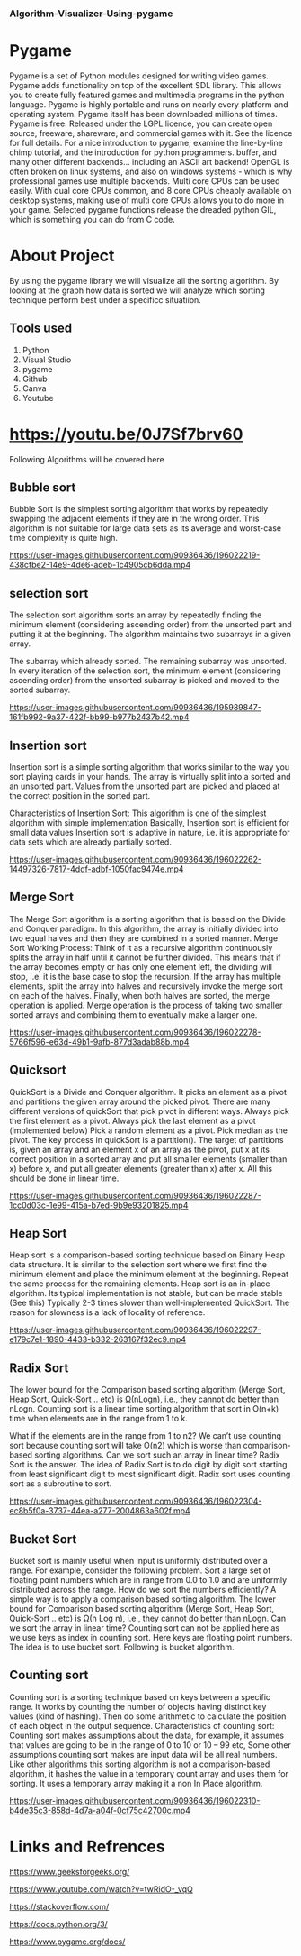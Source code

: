 ### Algorithm-Visualizer-Using-pygame
# Pygame
Pygame is a set of Python modules designed for writing video games. Pygame adds functionality on top of the excellent SDL library. This allows you to create fully featured games and multimedia programs in the python language.
Pygame is highly portable and runs on nearly every platform and operating system.
Pygame itself has been downloaded millions of times.
Pygame is free. Released under the LGPL licence, you can create open source, freeware, shareware, and commercial games with it. See the licence for full details.
For a nice introduction to pygame, examine the line-by-line chimp tutorial, and the introduction for python programmers. buffer, and many other different backends... including an ASCII art backend! OpenGL is often broken on linux systems, and also on windows systems - which is why professional games use multiple backends.
Multi core CPUs can be used easily. With dual core CPUs common, and 8 core CPUs cheaply available on desktop systems, making use of multi core CPUs allows you to do more in your game. Selected pygame functions release the dreaded python GIL, which is something you can do from C code.
# About Project 
By using the pygame library we will visualize all the sorting algorithm. By looking at the graph how data is sorted we will analyze which sorting technique perform best under a specificc situatiion.
## Tools used 

1. Python 
2. Visual Studio
3. pygame
4. Github
5. Canva 
6. Youtube

# https://youtu.be/0J7Sf7brv60
Following Algorithms will be covered here 
## Bubble sort 
Bubble Sort is the simplest sorting algorithm that works by repeatedly swapping the adjacent elements if they are in the wrong order. This algorithm is not suitable for large data sets as its average and worst-case time complexity is quite high.



https://user-images.githubusercontent.com/90936436/196022219-438cfbe2-14e9-4de6-adeb-1c4905cb6dda.mp4









## selection sort
The selection sort algorithm sorts an array by repeatedly finding the minimum element (considering ascending order) from the unsorted part and putting it at the beginning. 
The algorithm maintains two subarrays in a given array.

The subarray which already sorted. 
The remaining subarray was unsorted.
In every iteration of the selection sort, the minimum element (considering ascending order) from the unsorted subarray is picked and moved to the sorted subarray. 

https://user-images.githubusercontent.com/90936436/195989847-161fb992-9a37-422f-bb99-b977b2437b42.mp4



## Insertion sort 
Insertion sort is a simple sorting algorithm that works similar to the way you sort playing cards in your hands. The array is virtually split into a sorted and an unsorted part. Values from the unsorted part are picked and placed at the correct position in the sorted part.

Characteristics of Insertion Sort:
This algorithm is one of the simplest algorithm with simple implementation
Basically, Insertion sort is efficient for small data values
Insertion sort is adaptive in nature, i.e. it is appropriate for data sets which are already partially sorted.


https://user-images.githubusercontent.com/90936436/196022262-14497326-7817-4ddf-adbf-1050fac9474e.mp4







## Merge Sort
The Merge Sort algorithm is a sorting algorithm that is based on the Divide and Conquer paradigm. In this algorithm, the array is initially divided into two equal halves and then they are combined in a sorted manner.
Merge Sort Working Process:
Think of it as a recursive algorithm continuously splits the array in half until it cannot be further divided. This means that if the array becomes empty or has only one element left, the dividing will stop, i.e. it is the base case to stop the recursion. If the array has multiple elements, split the array into halves and recursively invoke the merge sort on each of the halves. Finally, when both halves are sorted, the merge operation is applied. Merge operation is the process of taking two smaller sorted arrays and combining them to eventually make a larger one.




https://user-images.githubusercontent.com/90936436/196022278-5766f596-e63d-49b1-9afb-877d3adab88b.mp4





## Quicksort
QuickSort is a Divide and Conquer algorithm. It picks an element as a pivot and partitions the given array around the picked pivot. There are many different versions of quickSort that pick pivot in different ways. 
Always pick the first element as a pivot.
Always pick the last element as a pivot (implemented below)
Pick a random element as a pivot.
Pick median as the pivot.
The key process in quickSort is a partition(). The target of partitions is, given an array and an element x of an array as the pivot, put x at its correct position in a sorted array and put all smaller elements (smaller than x) before x, and put all greater elements (greater than x) after x. All this should be done in linear time.


https://user-images.githubusercontent.com/90936436/196022287-1cc0d03c-1e99-415a-b7ed-9b9e93201825.mp4







## Heap Sort
Heap sort is a comparison-based sorting technique based on Binary Heap data structure. It is similar to the selection sort where we first find the minimum element and place the minimum element at the beginning. Repeat the same process for the remaining elements.
Heap sort is an in-place algorithm. 
Its typical implementation is not stable, but can be made stable (See this)
Typically 2-3 times slower than well-implemented QuickSort.  The reason for slowness is a lack of locality of reference.






https://user-images.githubusercontent.com/90936436/196022297-e179c7e1-1890-4433-b332-263167f32ec9.mp4




## Radix Sort
The lower bound for the Comparison based sorting algorithm (Merge Sort, Heap Sort, Quick-Sort .. etc) is Ω(nLogn), i.e., they cannot do better than nLogn. Counting sort is a linear time sorting algorithm that sort in O(n+k) time when elements are in the range from 1 to k.

What if the elements are in the range from 1 to n2? 
We can’t use counting sort because counting sort will take O(n2) which is worse than comparison-based sorting algorithms. Can we sort such an array in linear time? 
Radix Sort is the answer. The idea of Radix Sort is to do digit by digit sort starting from least significant digit to most significant digit. Radix sort uses counting sort as a subroutine to sort.



https://user-images.githubusercontent.com/90936436/196022304-ec8b5f0a-3737-44ea-a277-2004863a602f.mp4







## Bucket Sort 
Bucket sort is mainly useful when input is uniformly distributed over a range. For example, consider the following problem. 
Sort a large set of floating point numbers which are in range from 0.0 to 1.0 and are uniformly distributed across the range. How do we sort the numbers efficiently?
A simple way is to apply a comparison based sorting algorithm. The lower bound for Comparison based sorting algorithm (Merge Sort, Heap Sort, Quick-Sort .. etc) is Ω(n Log n), i.e., they cannot do better than nLogn. 
Can we sort the array in linear time? Counting sort can not be applied here as we use keys as index in counting sort. Here keys are floating point numbers.  
The idea is to use bucket sort. Following is bucket algorithm.

## Counting sort
Counting sort is a sorting technique based on keys between a specific range. It works by counting the number of objects having distinct key values (kind of hashing). Then do some arithmetic to calculate the position of each object in the output sequence. 
Characteristics of counting sort:
Counting sort makes assumptions about the data, for example, it assumes that values are going to be in the range of 0 to 10 or 10 – 99 etc, Some other assumptions counting sort makes are input data will be all real numbers.
Like other algorithms this sorting algorithm is not a comparison-based algorithm, it hashes the value in a temporary count array and uses them for sorting.
It uses a temporary array making it a non In Place algorithm.

https://user-images.githubusercontent.com/90936436/196022310-b4de35c3-858d-4d7a-a04f-0cf75c42700c.mp4


# Links and Refrences 
https://www.geeksforgeeks.org/

https://www.youtube.com/watch?v=twRidO-_vqQ

https://stackoverflow.com/

https://docs.python.org/3/

https://www.pygame.org/docs/


